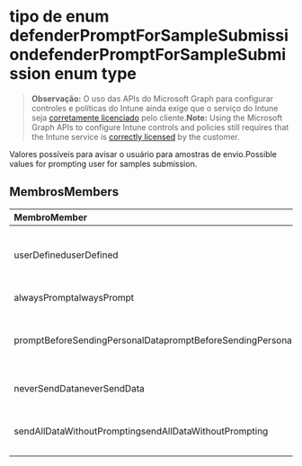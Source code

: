 # <a name="defenderpromptforsamplesubmission-enum-type"></a><span data-ttu-id="ee51c-101">tipo de enum defenderPromptForSampleSubmission</span><span class="sxs-lookup"><span data-stu-id="ee51c-101">defenderPromptForSampleSubmission enum type</span></span>

> <span data-ttu-id="ee51c-102">**Observação:** O uso das APIs do Microsoft Graph para configurar controles e políticas do Intune ainda exige que o serviço do Intune seja [corretamente licenciado](https://go.microsoft.com/fwlink/?linkid=839381) pelo cliente.</span><span class="sxs-lookup"><span data-stu-id="ee51c-102">**Note:** Using the Microsoft Graph APIs to configure Intune controls and policies still requires that the Intune service is [correctly licensed](https://go.microsoft.com/fwlink/?linkid=839381) by the customer.</span></span>

<span data-ttu-id="ee51c-103">Valores possíveis para avisar o usuário para amostras de envio.</span><span class="sxs-lookup"><span data-stu-id="ee51c-103">Possible values for prompting user for samples submission.</span></span>
## <a name="members"></a><span data-ttu-id="ee51c-104">Membros</span><span class="sxs-lookup"><span data-stu-id="ee51c-104">Members</span></span>
|<span data-ttu-id="ee51c-105">Membro</span><span class="sxs-lookup"><span data-stu-id="ee51c-105">Member</span></span>|<span data-ttu-id="ee51c-106">Valor</span><span class="sxs-lookup"><span data-stu-id="ee51c-106">Value</span></span>|<span data-ttu-id="ee51c-107">Descrição</span><span class="sxs-lookup"><span data-stu-id="ee51c-107">Description</span></span>|
|:---|:---|:---|
|<span data-ttu-id="ee51c-108">userDefined</span><span class="sxs-lookup"><span data-stu-id="ee51c-108">userDefined</span></span>|<span data-ttu-id="ee51c-109">0</span><span class="sxs-lookup"><span data-stu-id="ee51c-109">0</span></span>|<span data-ttu-id="ee51c-110">Definido pelo usuário, valor padrão, sem intenção.</span><span class="sxs-lookup"><span data-stu-id="ee51c-110">User Defined, default value, no intent.</span></span>|
|<span data-ttu-id="ee51c-111">alwaysPrompt</span><span class="sxs-lookup"><span data-stu-id="ee51c-111">alwaysPrompt</span></span>|<span data-ttu-id="ee51c-112">1</span><span class="sxs-lookup"><span data-stu-id="ee51c-112">1</span></span>|<span data-ttu-id="ee51c-113">Sempre avisar.</span><span class="sxs-lookup"><span data-stu-id="ee51c-113">Always prompt.</span></span>|
|<span data-ttu-id="ee51c-114">promptBeforeSendingPersonalData</span><span class="sxs-lookup"><span data-stu-id="ee51c-114">promptBeforeSendingPersonalData</span></span>|<span data-ttu-id="ee51c-115">2</span><span class="sxs-lookup"><span data-stu-id="ee51c-115">2</span></span>|<span data-ttu-id="ee51c-116">Avisar antes de enviar dados pessoais.</span><span class="sxs-lookup"><span data-stu-id="ee51c-116">Prompt before sending personal data.</span></span>|
|<span data-ttu-id="ee51c-117">neverSendData</span><span class="sxs-lookup"><span data-stu-id="ee51c-117">neverSendData</span></span>|<span data-ttu-id="ee51c-118">3</span><span class="sxs-lookup"><span data-stu-id="ee51c-118">3</span></span>|<span data-ttu-id="ee51c-119">Nunca envie dados.</span><span class="sxs-lookup"><span data-stu-id="ee51c-119">Never send data.</span></span>|
|<span data-ttu-id="ee51c-120">sendAllDataWithoutPrompting</span><span class="sxs-lookup"><span data-stu-id="ee51c-120">sendAllDataWithoutPrompting</span></span>|<span data-ttu-id="ee51c-121">4</span><span class="sxs-lookup"><span data-stu-id="ee51c-121">4</span></span>|<span data-ttu-id="ee51c-122">Envie todos os dados sem avisar.</span><span class="sxs-lookup"><span data-stu-id="ee51c-122">Send all data without prompting.</span></span>|



